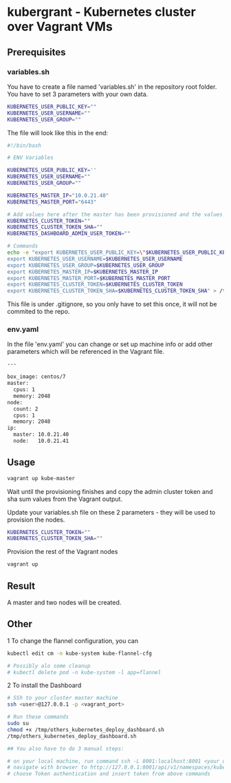 # kubergrant - Kubernetes cluster over Vagrant VMs

## Prerequisites

### variables.sh

You have to create a file named 'variables.sh' in the repository root folder.
You have to set 3 parameters with your own data.

```bash
KUBERNETES_USER_PUBLIC_KEY=""
KUBERNETES_USER_USERNAME=""
KUBERNETES_USER_GROUP=""
```

The file will look like this in the end:

```bash
#!/bin/bash

# ENV Variables

KUBERNETES_USER_PUBLIC_KEY=''
KUBERNETES_USER_USERNAME=""
KUBERNETES_USER_GROUP=""

KUBERNETES_MASTER_IP="10.0.21.40"
KUBERNETES_MASTER_PORT="6443"

# Add values here after the master has been provisioned and the values are available
KUBERNETES_CLUSTER_TOKEN=""
KUBERNETES_CLUSTER_TOKEN_SHA=""
KUBERNETES_DASHBOARD_ADMIN_USER_TOKEN=""

# Commands
echo -e "export KUBERNETES_USER_PUBLIC_KEY=\"$KUBERNETES_USER_PUBLIC_KEY\"
export KUBERNETES_USER_USERNAME=$KUBERNETES_USER_USERNAME
export KUBERNETES_USER_GROUP=$KUBERNETES_USER_GROUP
export KUBERNETES_MASTER_IP=$KUBERNETES_MASTER_IP
export KUBERNETES_MASTER_PORT=$KUBERNETES_MASTER_PORT
export KUBERNETES_CLUSTER_TOKEN=$KUBERNETES_CLUSTER_TOKEN
export KUBERNETES_CLUSTER_TOKEN_SHA=$KUBERNETES_CLUSTER_TOKEN_SHA" > /tmp/vars
```

This file is under .gitignore, so you only have to set this once, it will not be commited to the repo.

### env.yaml

In the file 'env.yaml' you can change or set up machine info or add other parameters which will be referenced in the Vagrant file.

```bash
---

box_image: centos/7
master:
  cpus: 1
  memory: 2048
node:
  count: 2
  cpus: 1
  memory: 2048
ip:
  master: 10.0.21.40
  node:   10.0.21.41
```

## Usage

```bash
vagrant up kube-master
```

Wait until the provisioning finishes and copy the admin cluster token and sha sum values from the Vagrant output.

Update your variables.sh file on these 2 parameters - they will be used to provision the nodes.

```bash
KUBERNETES_CLUSTER_TOKEN=""
KUBERNETES_CLUSTER_TOKEN_SHA=""
```

Provision the rest of the Vagrant nodes

```bash
vagrant up
```

## Result

A master and two nodes will be created.

## Other

1 To change the flannel configuration, you can

```bash
kubectl edit cm -n kube-system kube-flannel-cfg

# Possibly alo some cleanup
# kubectl delete pod -n kube-system -l app=flannel
```

2 To install the Dashboard

```bash
# SSh to your cluster master machine
ssh <user>@127.0.0.1 -p <vagrant_port>

# Run these commands
sudo su
chmod +x /tmp/others_kubernetes_deploy_dashboard.sh
/tmp/others_kubernetes_deploy_dashboard.sh

## You also have to do 3 manual steps:

# on your local machine, run command ssh -L 8001:localhost:8001 <your_user>@127.0.0.1 -p <vagrant_assigned_port>
# navigate with browser to http://127.0.0.1:8001/api/v1/namespaces/kube-system/services/https:kubernetes-dashboard:/proxy/
# choose Token authentication and insert token from above commands
```
